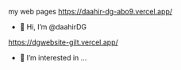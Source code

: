 my web pages
https://daahir-dg-abo9.vercel.app/
- 👋 Hi, I’m @daahirDG

https://dgwebsite-gilt.vercel.app/

- 👀 I’m interested in ...


